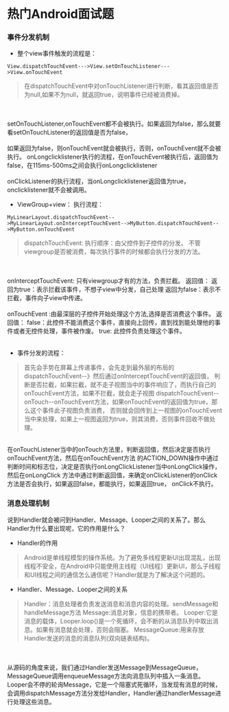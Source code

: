 # 热门Android面试题

### 事件分发机制
- 整个view事件触发的流程是：
```
View.dispatchTouchEvent--->View.setOnTouchListener--->View.onTouchEvent
```
>在dispatchTouchEvent中对onTouchListener进行判断，看其返回值是否为null,如果不为null，就返回true，说明事件已经被消费掉。
<br>
<br>
setOnTouchListener,onTouchEvent都不会被执行。如果返回为false，那么就要看setOnTouchListener的返回值是否为false，
<br>
<br>
如果返回为false，则onTouchEvent就会被执行，否则，onTouchEvent就不会被执行。
onLongclicklistener执行的流程，在onTouchEvent被执行后，返回值为false，在115ms-500ms之间会执行onLongclicklistener
<br>
<br>
onClickListener的执行流程，当onLongclicklistener返回值为true，onclicklistener就不会被调用。

- ViewGroup+view：
执行流程：
```
MyLinearLayout.dispatchTouchEvent-->MyLinearLayout.onInterceptTouchEvent-->MyButton.dispatchTouchEvent-->MyButton.onTouchEvent
```
>dispatchTouchEvent:
执行顺序：由父控件到子控件的分发。
不管viewgroup是否被消费，每次执行事件的时候都会执行分发的方法。
<br>
<br>
onInterceptTouchEvent:
只有viewgroup才有的方法，负责拦截。
返回值：
返回为true：表示拦截该事件，不想子view中分发，自己处理
返回为false：表示不拦截，事件向子view中传递。
<br>
<br>
onTouchEvent :由最深层的子控件开始处理这个方法,选择是否消费这个事件。
返回值：
false：此控件不能消费这个事件，直接向上回传，直到找到能处理他的事件或者无控件处理，事件被作废。
true: 此控件负责处理这个事件。
<br>
<br>

- 事件分发的流程：
>首先会手势在屏幕上传递事件，会先走到最外层的布局的dispatchTouchEvent--》然后通过onInterceptTouchEvent的返回值，
判断是否拦截，如果拦截，就不走子视图当中的事件响应了，而执行自己的onTouchEvent方法，如果不拦截，就会走子视图
dispatchTouchEvent--onTouch--onTouchEvent方法，如果onTouchEvent的返回值为true，那么这个事件此子视图负责消费，
否则就会回传到上一视图的onTouchEvent当中来处理，如果上一视图返回为true，则其消费，否则事件回收不做处理。
<br>
在onTouchListener当中的onTouch方法里，判断返回值，然后决定是否执行onTouchEvent方法，然后在onTouchEvent方法
的ACTION_DOWN操作中通过判断时间和标志位，决定是否执行onLongClickListener当中onLongClick操作，然后在onLongClick
方法中通过判断返回值，来确定onClickListener的onClick方法是否会执行，如果返回false，都能执行，如果返回true，
onClick不执行。

### 消息处理机制
说到Handler就会被问到Handler、Message、Looper之间的关系了。那么Handler为什么要出现呢，它的作用是什么？

- Handler的作用
>Android是单线程模型的操作系统。为了避免多线程更新UI出现混乱，出现线程不安全，在Android中只能使用主线程（UI线程）更新UI，那么子线程和UI线程之间的通信怎么通信呢？Handler就是为了解决这个问题的。

- Handler、Message、Looper之间的关系
>Handler：消息处理者负责发送消息和消息内容的处理。sendMessage和handleMessage方法
Message:消息对象，信息的携带者。
Looper:它是消息的载体，Looper.loop()是一个死循环，会不断的从消息队列中取出消息。如果有消息就会处理，否则会阻塞。
MessageQueue:用来存放Handler发送的消息的消息队列(双向链表结构)。
</br>
</br>
从源码的角度来说，我们通过Handler发送Message到MessageQueue，MessageQueue调用enqueueMessage方法向消息队列中插入一条消息。Looper会不停的轮询Message，它是一个阻塞式死循环，当发现有消息的时候，会调用dispatchMessage方法分发给Handler，Handler通过handlerMessage进行处理这些消息。

